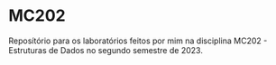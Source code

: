 # MC202
Reposítório para os laboratórios feitos por mim na disciplina MC202 - Estruturas de Dados no segundo semestre de 2023.
